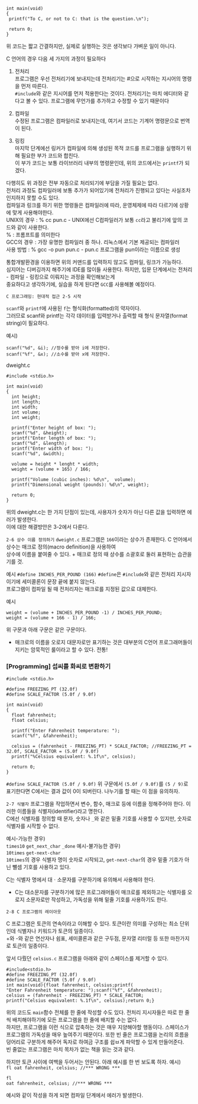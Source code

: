 ```include<stdio.h>
int main(void)  
{  
 printf("To C, or not to C: that is the question.\n");  
  
 return 0;  
}
```

위 코드는 짧고 간결하지만, 실제로 실행하는 것은 생각보다 가벼운 일이 아니다.

C 언어의 경우 다음 세 가지의 과정이 필요하다  
1. 전처리  
프로그램은 우선 전처리기에 보내지는데 전처리기는 #으로 시작하는 지시어의 명령을 먼저 따른다.  
```#include```와 같은 지시어를 먼저 적용한다는 것이다. 전처리기는 마치 에디터와 같다고 볼 수 있다. 프로그램에 무언가를 추가하고 수정할 수 있기 때문이다  

2. 컴파일  
수정된 프로그램은 컴파일러로 보내지는데, 여기서 코드는 기계어 명령문으로 번역이 된다.  

3. 링킹  
마지막 단계에선 링커가 컴파일에 의해 생성된 목적 코드를 프로그램을 실행하기 위해 필요한 부가 코드와 합친다.  
이 부가 코드는 보통 라이브러리 내부의 명령문인데, 위의 코드에서는 ```printf```가 되겠다.  

다행히도 위 과정은 전부 자동으로 처리되기에 부담을 가질 필요는 없다.  
전처리 과정도 컴파일러에 보통 추가가 되어있기에 전처리가 진행되고 있다는 사실조차 인지하지 못할 수도 있다.  
컴파일과 링크를 하기 위한 명령들은 컴파일러에 따라, 운영체제에 따라 다르기에 상황에 맞게 사용해야한다.  
UNIX의 경우 : % cc pun.c - UNIX에선 C컴파일러가 보통 ```cc```라고 불리기에 앞의 코드와 같이 사용한다.  
% : 프롬프트를 의미한다  
GCC의 경우 : 가장 유명한 컴파일러 중 하나. 리눅스에서 기본 제공되는 컴파일러  
사용 방법 : % gcc -o pun pun.c - pun.c 프로그램을 pun이라는 이름으로 생성  

통합개발환경을 이용하면 위의 커맨드를 입력하지 않고도 컴파일, 링크가 가능하다.  
심지어는 디버깅까지 해주기에 IDE를 많이들 사용한다. 하지만, 입문 단계에서는 전처리 - 컴파일 - 링킹으로 이뤄지는 과정을 확인해보는게  
중요하다고 생각하기에, 실습을 하게 된다면 ```GCC```를 사용해볼 예정이다.  

```C 프로그래밍: 현대적 접근 2-5 시작``` 

```scanf```와 ```printf```에 사용된 ```f```는 형식화(formatted)의 약자이다.  
그러므로 scanf와 printf는 각각 데이터를 입력받거나 출력할 때 형식 문자열(format string)이 필요하다.

예시)
```
scanf("%d", &i); //정수를 받아 i에 저장한다.
scanf("%f", &x); //소수를 받아 x에 저장한다.
```
dweight.c
```
#include <stdio.h>

int main(void)
{
  int height;
  int length;
  int width;
  int volume;
  int weight;
  
  printf("Enter height of box: ");
  scanf("%d", &height);
  printf("Enter length of box: ");
  scanf("%d", &length);
  printf("Enter width of box: ");
  scanf("%d", &width);
  
  volume = height * lenght * width;
  weight = (volume + 165) / 166;

  printf("Volume (cubic inches): %d\n",  volume);
  printf("Dimensional weight (pounds): %d\n", weight);
  
  return 0;
}
```

위의 dweight.c는 한 가지 단점이 있는데, 사용자가 숫자가 아닌 다른 값을 입력하면 에러가 발생한다.  
이에 대한 해결방안은 3-2에서 다룬다. 

```2-6 상수 이름 정의하기```
```dweight.c``` 프로그램은 ```166```이라는 상수가 존재한다. C 언어에서 상수는 매크로 정의(macro definition)을 사용하여  
상수에 이름을 붙여줄 수 있다. + 매크로 정의 때 상수를 소괄호로 둘러 표현하는 습관을 기를 것.

예시
```#define INCHES_PER_POUND (166)```
```#define```은 ```#include```와 같은 전처리 지시자이기에 세미콜론이 문장 끝에 붙지 않는다.  
프로그램이 컴파일 될 때 전처리자는 매크로를 지정된 값으로 대체한다.

예시
```
weight = (volume + INCHES_PER_POUND -1) / INCHES_PER_POUND;
weight = (volume + 166 - 1) / 166;
```
위 구문과 아래 구문은 같은 구문이다.
+ 매크로의 이름을 오로지 대문자로만 표기하는 것은 대부분의 C언어 프로그래머들이 지키는 암묵적인 룰이라고 할 수 있다. 전통!

### [Programming] 섭씨를 화씨로 변환하기
```
#include <stdio.h>

#define FREEZING_PT (32.0f)
#define SCALE_FACTOR (5.0f / 9.0f)

int main(void)
{
  float fahrenheit;
  float celsius;
  
  printf("Enter Fahrenheit temperature: ");
  scanf("%f", &fahrenheit);
  
  celsius = (fahrenheit - FREEZING_PT) * SCALE_FACTOR; //FREEZING_PT = 32.0f, SCALE_FACTOR = (5.0f / 9.0f)
  printf("%Celsius equivalent: %.1f\n", celsius);
  
  return 0;
}
```
```#define SCALE_FACTOR (5.0f / 9.0f)```
위 구문에서 ```(5.0f / 9.0f)```를 ```(5 / 9)```로 표기한다면 C에서는 결과 값이 0이 되버린다. 나누기를 할 때는 이 점을 유의하자.

```2-7 식별자```
프로그램을 작업하면서 변수, 함수, 매크로 등에 이름을 정해주어야 한다. 이러한 이름들을 식별자(identifier)라고 명한다.  
C에선 식별자를 정의할 때 문자, 숫자나 ```_```와 같은 밑줄 기호를 사용할 수 있지만, 숫자로 식별자를 시작할 수 없다.

예시-가능한 경우)  
```times10``` ```get_next_char``` ```_done```
예시-불가능한 경우)  
```10times``` ```get-next-char```  
```10times```의 경우 식별자 명이 숫자로 시작되고, ```get-next-char```의 경우 밑줄 기호가 아닌 뺄셈 기호를 사용하고 있다.  

C는 식별자 명에서 대ㆍ소문자를 구분하기에 유의해서 사용해야 한다.
+ C는 대소문자를 구분하기에 많은 프로그래머들이 매크로를 제외하고는 식별자를 오로지 소문자로만 작성하고, 가독성을 위해 밑줄 기호를 사용하기도 한다.

```2-8 C 프로그램의 레이아웃```  

C 프로그램은 토큰의 연속이라고 이해할 수 있다. 토큰이란 의미를 구성하는 최소 단위인데 식별자나 키워드가 토큰의 일종이다.  
+와 -와 같은 연산자나 쉼표, 세미콜론과 같은 구두점, 문자열 리터럴 등 또한 마찬가지로 토큰의 일종이다.

앞서 다뤘던 ```celsius.c``` 프로그램을 아래와 같이 스페이스를 제거할 수 있다.
```
#include<stdio.h>
#define FREEZING_PT (32.0f)
#define SCALE_FACTOR (5.0f / 9.0f)
int main(void){float fahrenheit, celsius;printf(
"Enter Fahrenheit temperature: ");scanf("%f", &fahrenheit);
celsius = (fahrenheit - FREEZING_PT) * SCALE_FACTOR;
printf("Celsius equivalent: %.1f\n", celsius);return 0;}
```
위의 코드도 ```main```함수 전체를 한 줄에 작성할 수도 있다. 전처리 지시자들은 따로 한 줄씩 배치해야하기에 모든 프로그램을 한 줄에 배치할 수는 없다.  
하지만, 프로그램을 이런 식으로 압축하는 것은 매우 지양해야할 행동이다. 스페이스가 프로그램의 가독성을 매우 높여주기 때문이다. 
또한 빈 줄은 프로그램을 논리의 흐름을 덩어리로 구분하게 해주어 독자로 하여금 구조를 쉽ㅂ게 파악할 수 있게 만들어준다.  
빈 줄없는 프로그램은 마치 목차가 없는 책을 읽는 것과 같다.

하지만 토큰 사이에 여백을 두어서는 안된다. 아래 예시를 한 번 보도록 하자.
예시)  
```fl oat fahrenheit, celsius; //*** WRONG ***```
```
fl
oat fahrenheit, celsius; //*** WRONG ***
```
예시와 같이 작성을 하게 되면 컴파일 단계에서 에러가 발생한다.
